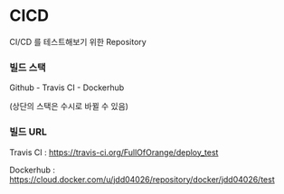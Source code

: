 # CICD
CI/CD 를 테스트해보기 위한 Repository

### 빌드 스택
Github - Travis CI - Dockerhub

(상단의 스택은 수시로 바뀔 수 있음)

### 빌드 URL
Travis CI : https://travis-ci.org/FullOfOrange/deploy_test

Dockerhub : https://cloud.docker.com/u/jdd04026/repository/docker/jdd04026/test

